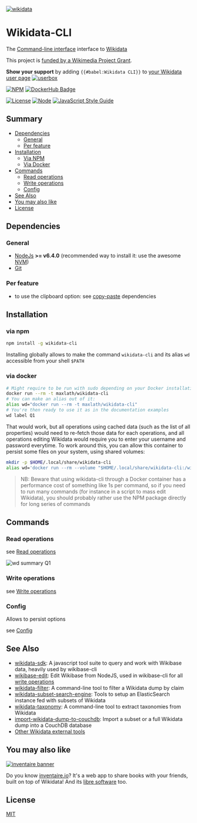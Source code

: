 [![wikidata](https://raw.githubusercontent.com/maxlath/wikidata-cli/master/assets/wikidata_logo_alone.jpg)](https://wikidata.org)

# Wikidata-CLI
The [Command-line interface](https://en.wikipedia.org/wiki/Command-line_interface) interface to [Wikidata](https://wikidata.org)

This project is [funded by a Wikimedia Project Grant](https://meta.wikimedia.org/wiki/Grants:Project/WikidataJS).

**Show your support** by adding `{{#babel:Wikidata CLI}}` to [your Wikidata user page](https://www.wikidata.org/w/index.php?title=Special:MyPage&action=edit)
[![userbox](https://raw.githubusercontent.com/maxlath/wikidata-cli/master/assets/userbox_wikidata_cli.png)](https://www.wikidata.org/wiki/Wikidata:Userboxes)

[![NPM](https://nodei.co/npm/wikidata-cli.png?stars&downloads&downloadRank)](https://npmjs.com/package/wikidata-cli/)
[![DockerHub Badge](https://dockeri.co/image/maxlath/wikidata-cli)](https://hub.docker.com/r/maxlath/wikidata-cli/)

[![License](https://img.shields.io/badge/license-MIT-blue.svg)](https://opensource.org/licenses/MIT)
[![Node](https://img.shields.io/badge/node-%3E=%20v6.4.0-brightgreen.svg)](http://nodejs.org)
[![JavaScript Style Guide](https://img.shields.io/badge/code%20style-standard-brightgreen.svg)](http://standardjs.com/)

## Summary
- [Dependencies](#dependencies)
  - [General](#general)
  - [Per feature](#per-feature)
- [Installation](#installation)
  - [Via NPM](#via-npm)
  - [Via Docker](#via-docker)
- [Commands](#commands)
  - [Read operations](docs/read_operations.md)
  - [Write operations](docs/write_operations.md)
  - [Config](docs/config.md)
- [See Also](#see-also)
- [You may also like](#you-may-also-like)
- [License](#license)

## Dependencies

### General
* [NodeJs](https://nodejs.org) **>= v6.4.0** (recommended way to install it: use the awesome [NVM](https://github.com/creationix/nvm))
* [Git](https://git-scm.com/)

### Per feature
* to use the clipboard option: see [copy-paste](https://github.com/xavi-/node-copy-paste#node-copy-paste) dependencies

## Installation
### via npm
```sh
npm install -g wikidata-cli
```
Installing globally allows to make the command `wikidata-cli` and its alias `wd` accessible from your shell `$PATH`

### via docker
```sh
# Might require to be run with sudo depending on your Docker installation
docker run --rm -t maxlath/wikidata-cli
# You can make an alias out of it:
alias wd="docker run --rm -t maxlath/wikidata-cli"
# You're then ready to use it as in the documentation examples
wd label Q1
```
That would work, but all operations using cached data (such as the list of all properties) would need to re-fetch those data for each operations, and all operations editing Wikidata would require you to enter your username and password everytime. To work around this, you can allow this container to persist some files on your system, using shared volumes:
```sh
mkdir -p $HOME/.local/share/wikidata-cli
alias wd='docker run --rm --volume "$HOME/.local/share/wikidata-cli:/wikidata-cli/local" -t maxlath/wikidata-cli'
```

> NB: Beware that using wikidata-cli through a Docker container has a performance cost of something like 1s per command, so if you need to run many commands (for instance in a script to mass edit Wikidata), you should probably rather use the NPM package directly for long series of commands

## Commands

### Read operations
see [Read operations](docs/read_operations.md)

![wd summary Q1](https://cloud.githubusercontent.com/assets/1596934/24504647/5b17135c-1557-11e7-971e-b13648bdc604.gif)

### Write operations
see [Write operations](docs/write_operations.md)

### Config
Allows to persist options

see [Config](docs/config.md)

## See Also
* [wikidata-sdk](https://www.npmjs.com/package/wikidata-sdk): A javascript tool suite to query and work with Wikibase data, heavily used by wikibase-cli
* [wikibase-edit](https://www.npmjs.com/package/wikibase-edit): Edit Wikibase from NodeJS, used in wikibase-cli for all [write operations](docs/write-operations)
* [wikidata-filter](https://npmjs.com/package/wikidata-filter): A command-line tool to filter a Wikidata dump by claim
* [wikidata-subset-search-engine](https://github.com/inventaire/wikidata-subset-search-engine): Tools to setup an ElasticSearch instance fed with subsets of Wikidata
* [wikidata-taxonomy](https://github.com/nichtich/wikidata-taxonomy): A command-line tool to extract taxonomies from Wikidata
* [import-wikidata-dump-to-couchdb](https://github.com/maxlath/import-wikidata-dump-to-couchdb): Import a subset or a full Wikidata dump into a CouchDB database
* [Other Wikidata external tools](https://www.wikidata.org/wiki/Wikidata:Tools/External_tools)

## You may also like

[![inventaire banner](https://inventaire.io/public/images/inventaire-brittanystevens-13947832357-CC-BY-lighter-blue-4-banner-500px.png)](https://inventaire.io)

Do you know [inventaire.io](https://inventaire.io/)? It's a web app to share books with your friends, built on top of Wikidata! And its [libre software](http://github.com/inventaire/inventaire) too.

## License
[MIT](LICENSE.md)
